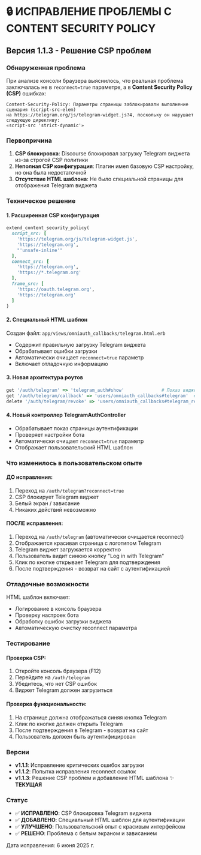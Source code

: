 # 🔒 ИСПРАВЛЕНИЕ ПРОБЛЕМЫ С CONTENT SECURITY POLICY

## Версия 1.1.3 - Решение CSP проблем

### Обнаруженная проблема
При анализе консоли браузера выяснилось, что реальная проблема заключалась не в `reconnect=true` параметре, а в **Content Security Policy (CSP)** ошибках:

```
Content-Security-Policy: Параметры страницы заблокировали выполнение сценария (script-src-elem) 
на https://telegram.org/js/telegram-widget.js?4, поскольку он нарушает следующую директиву: 
«script-src 'strict-dynamic'»
```

### Первопричина
1. **CSP блокировка**: Discourse блокировал загрузку Telegram виджета из-за строгой CSP политики
2. **Неполная CSP конфигурация**: Плагин имел базовую CSP настройку, но она была недостаточной
3. **Отсутствие HTML шаблона**: Не было специальной страницы для отображения Telegram виджета

### Техническое решение

#### 1. Расширенная CSP конфигурация
```ruby
extend_content_security_policy(
  script_src: [
    'https://telegram.org/js/telegram-widget.js',
    'https://telegram.org',
    "'unsafe-inline'"
  ],
  connect_src: [
    'https://telegram.org',
    'https://*.telegram.org'
  ],
  frame_src: [
    'https://oauth.telegram.org',
    'https://telegram.org'
  ]
)
```

#### 2. Специальный HTML шаблон
Создан файл: `app/views/omniauth_callbacks/telegram.html.erb`
- Содержит правильную загрузку Telegram виджета
- Обрабатывает ошибки загрузки
- Автоматически очищает `reconnect=true` параметр
- Включает отладочную информацию

#### 3. Новая архитектура роутов
```ruby
get '/auth/telegram' => 'telegram_auth#show'              # Показ виджета
get '/auth/telegram/callback' => 'users/omniauth_callbacks#telegram'  # Callback
delete '/auth/telegram/revoke' => 'users/omniauth_callbacks#telegram_revoke'  # Отключение
```

#### 4. Новый контроллер TelegramAuthController
- Обрабатывает показ страницы аутентификации
- Проверяет настройки бота
- Автоматически очищает `reconnect=true` параметр
- Отображает пользовательский HTML шаблон

### Что изменилось в пользовательском опыте

#### ДО исправления:
1. Переход на `/auth/telegram?reconnect=true`
2. CSP блокирует Telegram виджет
3. Белый экран / зависание
4. Никаких действий невозможно

#### ПОСЛЕ исправления:
1. Переход на `/auth/telegram` (автоматически очищается reconnect)
2. Отображается красивая страница с логотипом Telegram
3. Telegram виджет загружается корректно
4. Пользователь видит синюю кнопку "Log in with Telegram"
5. Клик по кнопке открывает Telegram для подтверждения
6. После подтверждения - возврат на сайт с аутентификацией

### Отладочные возможности

HTML шаблон включает:
- Логирование в консоль браузера
- Проверку настроек бота
- Обработку ошибок загрузки виджета
- Автоматическую очистку reconnect параметра

### Тестирование

#### Проверка CSP:
1. Откройте консоль браузера (F12)
2. Перейдите на `/auth/telegram`
3. Убедитесь, что нет CSP ошибок
4. Виджет Telegram должен загрузиться

#### Проверка функциональности:
1. На странице должна отображаться синяя кнопка Telegram
2. Клик по кнопке должен открыть Telegram
3. После подтверждения в Telegram - возврат на сайт
4. Пользователь должен быть аутентифицирован

### Версии
- **v1.1.1**: Исправление критических ошибок загрузки
- **v1.1.2**: Попытка исправления reconnect ссылок
- **v1.1.3**: Решение CSP проблем и добавление HTML шаблона ✨ **ТЕКУЩАЯ**

### Статус
- ✅ **ИСПРАВЛЕНО**: CSP блокировка Telegram виджета
- ✅ **ДОБАВЛЕНО**: Специальный HTML шаблон для аутентификации
- ✅ **УЛУЧШЕНО**: Пользовательский опыт с красивым интерфейсом
- ✅ **РЕШЕНО**: Проблема с белым экраном и зависанием

Дата исправления: 6 июня 2025 г.

